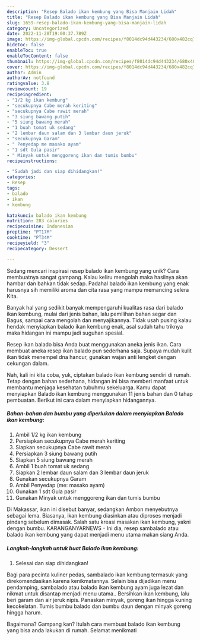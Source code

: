 ```yaml
---
description: "Resep Balado ikan kembung yang Bisa Manjain Lidah"
title: "Resep Balado ikan kembung yang Bisa Manjain Lidah"
slug: 1659-resep-balado-ikan-kembung-yang-bisa-manjain-lidah
category: Uncategorized
date: 2022-11-28T19:00:37.789Z
image: https://img-global.cpcdn.com/recipes/f8014dc94d443234/680x482cq70/balado-ikan-kembung-foto-resep-utama.jpg
hideToc: false
enableToc: true
enableTocContent: false
thumbnail: https://img-global.cpcdn.com/recipes/f8014dc94d443234/680x482cq70/balado-ikan-kembung-foto-resep-utama.jpg
cover: https://img-global.cpcdn.com/recipes/f8014dc94d443234/680x482cq70/balado-ikan-kembung-foto-resep-utama.jpg
author: Admin
authorAv: notfound
ratingvalue: 3.8
reviewcount: 19
recipeingredient:
- "1/2 kg ikan kembung"
- "secukupnya Cabe merah keriting"
- "secukupnya Cabe rawit merah"
- "3 siung bawang putih"
- "5 siung bawang merah"
- "1 buah tomat uk sedang"
- "2 lembar daun salam dan 3 lembar daun jeruk"
- "secukupnya Garam"
- " Penyedap me masako ayam"
- "1 sdt Gula pasir"
- " Minyak untuk menggoreng ikan dan tumis bumbu"
recipeinstructions:

- "Sudah jadi dan siap dihidangkan!"
categories:
- Resep
tags:
- balado
- ikan
- kembung

katakunci: balado ikan kembung 
nutrition: 283 calories
recipecuisine: Indonesian
preptime: "PT17M"
cooktime: "PT34M"
recipeyield: "3"
recipecategory: Dessert

---
```





Sedang mencari inspirasi resep balado ikan kembung yang unik? Cara membuatnya sangat gampang. Kalau keliru mengolah maka hasilnya akan hambar dan bahkan tidak sedap. Padahal balado ikan kembung yang enak harusnya sih memiliki aroma dan cita rasa yang mampu memancing selera Kita.





Banyak hal yang sedikit banyak mempengaruhi kualitas rasa dari balado ikan kembung, mulai dari jenis bahan, lalu pemilihan bahan segar dan Bagus, sampai cara mengolah dan menyajikannya. Tidak usah pusing kalau hendak menyiapkan balado ikan kembung enak,      asal sudah tahu triknya maka hidangan ini mampu jadi suguhan spesial.














Resep ikan balado bisa Anda buat menggunakan aneka jenis ikan. Cara membuat aneka resep ikan balado pun sederhana saja. Supaya mudah kulit ikan tidak menempel dna hancur, gunakan wajan anti lengket dengan cekungan dalam.






Nah, kali ini kita coba, yuk, ciptakan balado ikan kembung sendiri di rumah. Tetap dengan bahan sederhana, hidangan ini bisa memberi manfaat untuk membantu menjaga kesehatan tubuhmu sekeluarga. Kamu dapat menyiapkan Balado ikan kembung menggunakan 11 jenis bahan dan 0 tahap pembuatan. Berikut ini cara dalam menyiapkan hidangannya.

<!--inarticleads1-->

##### Bahan-bahan dan bumbu yang diperlukan dalam menyiapkan Balado ikan kembung:

1. Ambil 1/2 kg ikan kembung
1. Persiapkan secukupnya Cabe merah keriting
1. Siapkan secukupnya Cabe rawit merah
1. Persiapkan 3 siung bawang putih
1. Siapkan 5 siung bawang merah
1. Ambil 1 buah tomat uk sedang
1. Siapkan 2 lembar daun salam dan 3 lembar daun jeruk
1. Gunakan secukupnya Garam
1. Ambil  Penyedap (me: masako ayam)
1. Gunakan 1 sdt Gula pasir
1. Gunakan  Minyak untuk menggoreng ikan dan tumis bumbu


Di Makassar, ikan ini disebut banyar, sedangkan Ambon menyebutnya sebagai lema. Biasanya, ikan kembung diasinkan atau diproses menjadi pindang sebelum dimasak. Salah satu kreasi masakan ikan kembung, yakni dengan bumbu. KARANGANYARNEWS - Ini dia, resep sambalado atau balado ikan kembung yang dapat menjadi menu utama makan siang Anda. 

<!--inarticleads2-->

##### Langkah-langkah untuk buat Balado ikan kembung:


1. Selesai dan siap dihidangkan!

Bagi para pecinta kuliner pedas, sambalado ikan kembung termasuk yang direkomendasikan karena kenikmatannya. Selain bisa dijadikan menu pendamping, sambalado atau balado ikan kembung ayam juga lezat dan nikmat untuk disantap menjadi menu utama.. Bersihkan ikan kembung, lalu beri garam dan air jeruk nipis. Panaskan minyak, goreng ikan hingga kuning kecokelatan. Tumis bumbu balado dan bumbu daun dengan minyak goreng hingga harum. 

Bagaimana? Gampang kan? Itulah cara membuat balado ikan kembung yang bisa anda lakukan di rumah. Selamat menikmati
